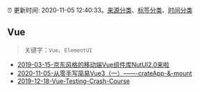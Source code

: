 :alarm_clock: 更新时间: 2020-11-05 12:40:33。[来源分类](../README.md)、[标签分类](../TAGS.md)、[时间分类](../TIMELINE.md)

## Vue


> 关键字：`Vue`、`ElementUI`



- [2019-03-15-京东风格的移动端Vue组件库NutUI2.0来啦](https://jdc.jd.com/archives/212979) 
- [2020-11-05-从零手写简易Vue3（一）——-crateApp-&-mount](https://juejin.im/post/6891589578008821767) 
- [2019-12-18-Vue-Testing-Crash-Course](https://dev.to/blacksonic/vue-testing-crash-course-59kl) 